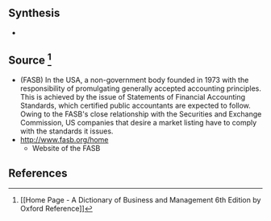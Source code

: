 ## Synthesis
- 
## Source [^1]
- (FASB) In the USA, a non-government body founded in 1973 with the responsibility of promulgating generally accepted accounting principles. This is achieved by the issue of Statements of Financial Accounting Standards, which certified public accountants are expected to follow. Owing to the FASB's close relationship with the Securities and Exchange Commission, US companies that desire a market listing have to comply with the standards it issues.
- http://www.fasb.org/home
	- Website of the FASB
## References

[^1]: [[Home Page - A Dictionary of Business and Management 6th Edition by Oxford Reference]]